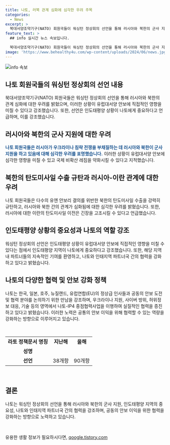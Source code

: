 ```yaml
---
title: 나토, 러북 관계 심화에 심각한 우려 주목
categories:
  - News
excerpt: >
  북대서양조약기구(NATO) 회원국들이 워싱턴 정상회의 선언을 통해 러시아와 북한의 군사 지원에 대한 우려를 밝혔고, 인도태평양 상황이 유럽대서양 안보에 직접적인 영향을 미친다고 강조했습니다. 또한 선언은 인태지역 파트너 4개국과의 협력 강화를 포함하여 유럽대서양 안보에 대한 아시아태평양 파트너들의 기여를 환영하며, 나토IP4 중점협력사업을 강화하는 내용을 담고 있습니다. 이번 선언은 지난해보다 짧지만 러시아북한 및 러시아이란의 군사협력, 나토와 인태지역 협력 등을 단락별로 다루었습니다.
feature_text: >
  ## info 실시간 뉴스 속보입니다.

  북대서양조약기구(NATO) 회원국들이 워싱턴 정상회의 선언을 통해 러시아와 북한의 군사 지원에 대한 우려를 밝혔고, 인도태평양 상황이 유럽대서양 안보에 직접적인 영향을 미친다고 강조했습니다. 또한 선언은 인태지역 파트너 4개국과의 협력 강화를 포함하여 유럽대서양 안보에 대한 아시아태평양 파트너들의 기여를 환영하며, 나토IP4 중점협력사업을 강화하는 내용을 담고 있습니다. 이번 선언은 지난해보다 짧지만 러시아북한 및 러시아이란의 군사협력, 나토와 인태지역 협력 등을 단락별로 다루었습니다.
image: 'https://www.behealthy4u.com/wp-content/uploads/2024/06/news.jpg'
---
```


<p><img src="https://www.behealthy4u.com/wp-content/uploads/2024/06/news.jpg" alt="info 속보" /></p>

<h2 data-ke-size="size26">나토 회원국들의 워싱턴 정상회의 선언 내용</h2>

<p data-ke-size="size16">북대서양조약기구(NATO) 회원국들은 워싱턴 정상회의 선언을 통해 러시아와 북한의 관계 심화에 대한 우려를 밝혔으며, 이러한 상황이 유럽대서양 안보에 직접적인 영향을 미칠 수 있다고 강조했습니다. 또한, 선언은 인도태평양 상황이 나토에게 중요하다고 언급하며, 이를 강조했습니다.</p>

<h2 data-ke-size="size26">러시아와 북한의 군사 지원에 대한 우려</h2>

<p data-ke-size="size16"><b><span style="color: #1a5490;">나토 회원국들은 러시아가 우크라이나 침략 전쟁을 부채질하는 데 러시아와 북한이 군사 지원을 하고 있음에 대해 심각한 우려를 표명했습니다.</span></b> 이러한 상황이 유럽대서양 안보에 심각한 영향을 미칠 수 있고 국제 비확산 레짐을 약화시킬 수 있다고 지적했습니다.</p>

<h2 data-ke-size="size26">북한의 탄도미사일 수출 규탄과 러시아-이란 관계에 대한 우려</h2>

<p data-ke-size="size16">나토 회원국들은 다수의 유엔 안보리 결의를 위반한 북한의 탄도미사일 수출을 강력히 규탄하고, 러시아와 북한 간의 관계가 심화됨에 대한 심각한 우려를 밝혔습니다. 또한, 러시아에 대한 이란의 탄도미사일 이전은 긴장을 고조시킬 수 있다고 언급했습니다.</p>

<h2 data-ke-size="size26">인도태평양 상황의 중요성과 나토의 역할 강조</h2>

<p data-ke-size="size16">워싱턴 정상회의 선언은 인도태평양 상황이 유럽대서양 안보에 직접적인 영향을 미칠 수 있다는 점에서 인도태평양 지역이 나토에게 중요하다고 강조했습니다. 또한, 해당 지역 내 파트너들의 지속적인 기여를 환영하고, 나토와 인태지역 파트너국 간의 협력을 강화하고 있다고 밝혔습니다.</p>

<h2 data-ke-size="size26">나토의 다양한 협력 및 안보 강화 정책</h2>

<p data-ke-size="size16">나토는 한국, 일본, 호주, 뉴질랜드, 유럽연합(EU)의 정상급 인사들과 공동의 안보 도전 및 협력 분야를 논의하기 위한 만남을 강조하며, 우크라이나 지원, 사이버 방위, 허위정보 대응, 기술 등의 영역에서 나토-IP4 중점협력사업을 이행하여 실질적인 협력을 증진하고 있다고 밝혔습니다. 이러한 노력은 공통의 안보 이익을 위해 협력할 수 있는 역량을 강화하는 방향으로 이루어지고 있습니다.</p>

<p data-ke-size="size16">&nbsp;</p>

<table>
<tbody>
<tr>
<td style="text-align: center; height: 17px;"><b>라토 정책문서 명칭</b></td>
<td style="text-align: center; height: 17px;"><b>지난해</b></td>
<td style="text-align: center; height: 17px;"><b>올해</b></td>
</tr>
<tr>
<td style="text-align: center; height: 17px;"><b>성명</b></td>
<td style="text-align: center; height: 17px;"></td>
<td style="text-align: center; height: 17px;"></td>
</tr>
<tr>
<td style="text-align: center; height: 17px;"><b>선언</b></td>
<td style="text-align: center; height: 17px;">38개항</td>
<td style="text-align: center; height: 17px;">90개항</td>
</tr>
</tbody>
</table>

<p data-ke-size="size16">&nbsp;</p>

<h2 data-ke-size="size26">결론</h2>

<p data-ke-size="size16">나토는 워싱턴 정상회의 선언을 통해 러시아와 북한의 군사 지원, 인도태평양 지역의 중요성, 나토와 인태지역 파트너국 간의 협력을 강조하며, 공동의 안보 이익을 위한 협력을 강화하는 방향으로 노력하고 있습니다.</p>

<p data-ke-size="size16">&nbsp;</p>
유용한 생활 정보가 필요하시다면, <a href="https://qoogle.tistory.com" rel="dofollow">qoogle.tistory.com</a>


